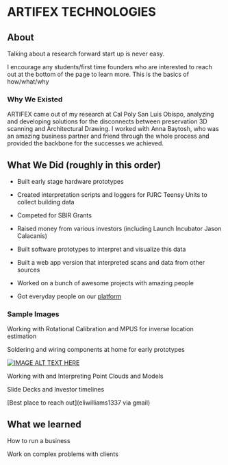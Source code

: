 # ARTIFEX TECHNOLOGIES

## About

Talking about a research forward start up is never easy.

I encourage any students/first time founders who are interested to reach out at the bottom of the page to learn more. This is the basics of how/what/why


### Why We Existed

ARTIFEX came out of my research at Cal Poly San Luis Obispo, analyzing and developing solutions for the disconnects between preservation 3D scanning and Architectural Drawing. I worked with Anna Baytosh, who was an amazing business partner and friend through the whole process and provided the backbone for the successes we achieved.

## What We Did (roughly in this order)

* Built early stage hardware prototypes

* Created interpretation scripts and loggers for PJRC Teensy Units to collect building data

* Competed for SBIR Grants

* Raised money from various investors (including Launch Incubator Jason Calacanis)

* Built software prototypes to interpret and visualize this data

* Built a web app version that interpreted scans and data from other sources

* Worked on a bunch of awesome projects with amazing people

* Got everyday people on our [platform](artifex.tools)

### Sample Images

Working with Rotational Calibration and MPUS for inverse location estimation


Soldering and wiring components at home for early prototypes

[![IMAGE ALT TEXT HERE](https://img.youtube.com/vi/XjM16xWX3m4/0.jpg)](https://www.youtube.com/watch?v=XjM16xWX3m4)




Working with and Interpreting Point Clouds and Models

Slide Decks and Investor timelines


[Best place to reach out](eliwilliams1337 via gmail)

## What we learned

How to run a business

Work on complex problems with clients
